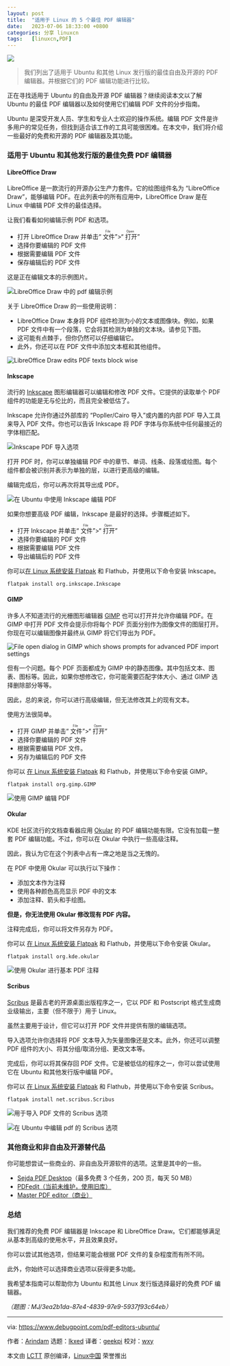 ```yaml
---
layout: post
title:	"适用于 Linux 的 5 个最佳 PDF 编辑器"
date:	2023-07-06 18:33:00 +0800 
categories:	分享 linuxcn 
tags:	[linuxcn,PDF]
---
```



![](/Asserts/Images/album/202307/06/183239nz7t4ab2zb690a9a.jpg)



> 
> 我们列出了适用于 Ubuntu 和其他 Linux 发行版的最佳自由及开源的 PDF 编辑器。并根据它们的 PDF 编辑功能进行比较。
> 
> 
> 


正在寻找适用于 Ubuntu 的自由及开源 PDF 编辑器？继续阅读本文以了解 Ubuntu 的最佳 PDF 编辑器以及如何使用它们编辑 PDF 文件的分步指南。


Ubuntu 是深受开发人员、学生和专业人士欢迎的操作系统。编辑 PDF 文件是许多用户的常见任务，但找到适合该工作的工具可能很困难。在本文中，我们将介绍一些最好的免费和开源的 PDF 编辑器及其功能。


### 适用于 Ubuntu 和其他发行版的最佳免费 PDF 编辑器


#### LibreOffice Draw


LibreOffice 是一款流行的开源办公生产力套件。它的绘图组件名为 “LibreOffice Draw”，能够编辑 PDF。在此列表中的所有应用中，LibreOffice Draw 是在 Linux 中编辑 PDF 文件的最佳选择。


让我们看看如何编辑示例 PDF 和选项。


* 打开 LibreOffice Draw 并单击“<ruby> 文件 <rt>  File </rt></ruby>”>“<ruby> 打开 <rt>  Open </rt></ruby>”
* 选择你要编辑的 PDF 文件
* 根据需要编辑 PDF 文件
* 保存编辑后的 PDF 文件


这是正在编辑文本的示例图片。


![LibreOffice Draw 中的 pdf 编辑示例](/Asserts/Images/album/202307/06/183516u4ns9s7xk026947t.jpg)


关于 LibreOffice Draw 的一些使用说明：


* LibreOffice Draw 本身将 PDF 组件检测为小的文本或图像块。例如，如果 PDF 文件中有一个段落，它会将其检测为单独的文本块。请参见下图。
* 这可能有点棘手，但你仍然可以仔细编辑它。
* 此外，你还可以在 PDF 文件中添加文本框和其他组件。


![LibreOffice Draw edits PDF texts block wise](/Asserts/Images/album/202307/06/183538ebls6azbzzaw21t5.jpg)


#### Inkscape


流行的 [Inkscape](https://inkscape.org/) 图形编辑器可以编辑和修改 PDF 文件。它提供的读取单个 PDF 组件的功能是无与伦比的，而且完全被低估了。


Inkscape 允许你通过外部库的 “Popller/Cairo 导入”或内置的内部 PDF 导入工具来导入 PDF 文件。你也可以告诉 Inkscape 将 PDF 字体与你系统中任何最接近的字体相匹配。


![Inkscape PDF 导入选项](/Asserts/Images/album/202307/06/183548bjpkkttjkxpepjxx.jpg)


打开 PDF 时，你可以单独编辑 PDF 中的章节、单词、线条、段落或绘图。每个组件都会被识别并表示为单独的层，以进行更高级的编辑。


编辑完成后，你可以再次将其导出成 PDF。


![在 Ubuntu 中使用 Inkscape 编辑 PDF](/Asserts/Images/album/202307/06/183559kldvk0lralddttt7.jpg)


如果你想要高级 PDF 编辑，Inkscape 是最好的选择。步骤概述如下。


* 打开 Inkscape 并单击“<ruby> 文件 <rt>  File </rt></ruby>”>“<ruby> 打开 <rt>  Open </rt></ruby>”
* 选择你要编辑的 PDF 文件
* 根据需要编辑 PDF 文件
* 导出编辑后的 PDF 文件


你可以[在 Linux 系统安装 Flatpak](https://www.debugpoint.com/how-to-install-flatpak-apps-ubuntu-linux/) 和 Flathub，并使用以下命令安装 Inkscape。



```
flatpak install org.inkscape.Inkscape

```

#### GIMP


许多人不知道流行的光栅图形编辑器 [GIMP](https://www.gimp.org/) 也可以打开并允许你编辑 PDF。在 GIMP 中打开 PDF 文件会提示你将每个 PDF 页面分别作为图像文件的图层打开。你现在可以编辑图像并最终从 GIMP 将它们导出为 PDF。


![File open dialog in GIMP which shows prompts for advanced PDF import settings](/Asserts/Images/album/202307/06/183623unneakhswt6hhkar.jpg)


但有一个问题。每个 PDF 页面都成为 GIMP 中的静态图像。其中包括文本、图表、图标等。因此，如果你想修改它，你可能需要匹配字体大小、通过 GIMP 选择删除部分等等。


因此，总的来说，你可以进行高级编辑，但无法修改其上的现有文本。


使用方法很简单。


* 打开 GIMP 并单击“<ruby> 文件 <rt>  File </rt></ruby>”>“<ruby> 打开 <rt>  Open </rt></ruby>”
* 选择你要编辑的 PDF 文件
* 根据需要编辑 PDF 文件。
* 另存为编辑后的 PDF 文件


你可以 [在 Linux 系统安装 Flatpak](https://www.debugpoint.com/how-to-install-flatpak-apps-ubuntu-linux/) 和 Flathub，并使用以下命令安装 GIMP。



```
flatpak install org.gimp.GIMP

```

![使用 GIMP 编辑 PDF](/Asserts/Images/album/202307/06/183641x510obvdttn8nspc.jpg)


#### Okular


KDE 社区流行的文档查看器应用 [Okular](https://okular.kde.org/) 的 PDF 编辑功能有限。它没有加载一整套 PDF 编辑功能。不过，你可以在 Okular 中执行一些高级注释。


因此，我认为它在这个列表中占有一席之地是当之无愧的。


在 PDF 中使用 Okular 可以执行以下操作：


* 添加文本作为注释
* 使用各种颜色高亮显示 PDF 中的文本
* 添加注释、箭头和手绘图。


**但是，你无法使用 Okular 修改现有 PDF 内容。**


注释完成后，你可以将文件另存为 PDF。


你可以 [在 Linux 系统安装 Flatpak](https://www.debugpoint.com/how-to-install-flatpak-apps-ubuntu-linux/) 和 Flathub，并使用以下命令安装 Okular。



```
flatpak install org.kde.okular

```

![使用 Okular 进行基本 PDF 注释](/Asserts/Images/album/202307/06/183652v9u7i61x391mkiak.jpg)


#### Scribus


[Scribus](http://www.scribus.net/) 是最古老的开源桌面出版程序之一，它以 PDF 和 Postscript 格式生成商业级输出，主要（但不限于）用于 Linux。


虽然主要用于设计，但它可以打开 PDF 文件并提供有限的编辑选项。


导入选项允许你选择将 PDF 文本导入为矢量图像还是文本。此外，你还可以调整 PDF 组件的大小、将其分组/取消分组、更改文本等。


完成后，你可以将其保存回 PDF 文件。它是被低估的程序之一，你可以尝试使用它在 Ubuntu 和其他发行版中编辑 PDF。


你可以 [在 Linux 系统安装 Flatpak](https://www.debugpoint.com/how-to-install-flatpak-apps-ubuntu-linux/) 和 Flathub，并使用以下命令安装 Scribus。



```
flatpak install net.scribus.Scribus

```

![用于导入 PDF 文件的 Scribus 选项](/Asserts/Images/album/202307/06/183700fq6pnx58nn9ifm48.jpg)


![在 Ubuntu 中编辑 pdf 的 Scribus 选项](/Asserts/Images/album/202307/06/183708s01yukllzcommzll.jpg)


### 其他商业和非自由及开源替代品


你可能想尝试一些商业的、非自由及开源软件的选项。这里是其中的一些。


* [Sejda PDF Desktop](https://www.sejda.com/desktop)（最多免费 3 个任务，200 页，每天 50 MB）
* [PDFedit（当前未维护，使用旧库）](https://sourceforge.net/projects/pdfedit/)
* [Master PDF editor（商业）](https://code-industry.net/masterpdfeditor/)


### 总结


我们推荐的免费 PDF 编辑器是 Inkscape 和 LibreOffice Draw。它们都能够满足从基本到高级的使用水平，并且效果良好。


你可以尝试其他选项，但结果可能会根据 PDF 文件的复杂程度而有所不同。


此外，你始终可以选择商业选项以获得更多功能。


我希望本指南可以帮助你为 Ubuntu 和其他 Linux 发行版选择最好的免费 PDF 编辑器。


*（题图：MJ/3ea2b1da-87e4-4839-97e9-5937f93c64eb）*




---


via: <https://www.debugpoint.com/pdf-editors-ubuntu/>


作者：[Arindam](https://www.debugpoint.com/author/admin1/) 选题：[lkxed](https://github.com/lkxed/) 译者：[geekpi](https://github.com/geekpi) 校对：[wxy](https://github.com/wxy)


本文由 [LCTT](https://github.com/LCTT/TranslateProject) 原创编译，[Linux中国](https://linux.cn/) 荣誉推出

